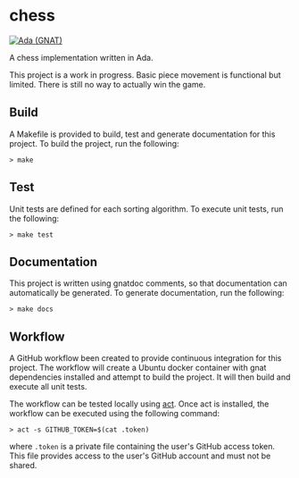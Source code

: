 # chess

[![Ada (GNAT)](https://github.com/AdmaJonse/chess/actions/workflows/ada.yml/badge.svg?branch=main)](https://github.com/AdmaJonse/chess/actions/workflows/ada.yml)

A chess implementation written in Ada. 

This project is a work in progress. Basic piece movement is functional but limited. There is still no way to actually win the game.


## Build

A Makefile is provided to build, test and generate documentation for this project. To build the project, run the following:

```
> make
```

## Test

Unit tests are defined for each sorting algorithm. To execute unit tests, run the following:

```
> make test
```

## Documentation

This project is written using gnatdoc comments, so that documentation can automatically be generated. To generate documentation, run the following:

```
> make docs
```

## Workflow

A GitHub workflow been created to provide continuous integration for this project. The workflow will create a Ubuntu docker container with gnat dependencies installed and attempt to build the project. It will then build and execute all unit tests.

The workflow can be tested locally using [act](https://github.com/nektos/act). Once act is installed, the workflow can be executed using the following command:

```
> act -s GITHUB_TOKEN=$(cat .token)
```

where `.token` is a private file containing the user's GitHub access token. This file provides access to the user's GitHub account and must not be shared.